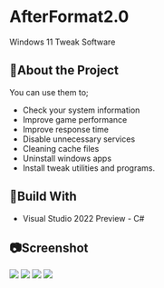 # AfterFormat2.0
Windows 11 Tweak Software

<h2>📜About the Project</h2>

You can use them to;
<ul>
<li>Check your system information</li>
<li>Improve game performance</li>
<li>Improve response time</li>
<li>Disable unnecessary services</li>
<li>Cleaning cache files</li>
<li>Uninstall windows apps</li>
<li>Install tweak utilities and programs.</li>
</ul>

<h2>🔨Build With</h2>

<ul><li>Visual Studio 2022 Preview - C#</li></ul>

<h2>📷Screenshot</h2>

![](https://www.i.hizliresim.com/6xpz4l4.png)
![](https://www.i.hizliresim.com/g6dytcc.png)
![](https://www.i.hizliresim.com/6p77xmm.png)
![](https://www.i.hizliresim.com/jw2j14y.png)
